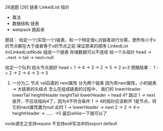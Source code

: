 26道题 
[26] 链表 LinkedList 指针 

- 算法 
- 数据结构 链表 
- webpack 跑起来 

题目：
  给定一个(实现一个)链表，和一个特定值x,对链表进行分离，使所有小于x的节点都在大于或者等于x的节点之前  保证原来的顺序
  LinkedList (n)LinkedListNode 组成一个链表
  存储数据可以不连续
  给一个头指针 head -> ..next -> tail -> next=null

  给定一个队列 给头节点就好
    head = 1 -> 4 -> 3 -> 2 -> 5 -> 2  x=3 
  预期结果：
    1 -> 2 -> 2 -> 4 -> 3 -> 5

  1. 一分为二  节点 val后面的 next属性
    分为两个链表 因为有next属性，小的链表 -> 大链表的头结点
    怎么在组成链表的过程中，
    我们的 
          lowerHeader
          lowerTail
          heightHeader
          heightTail
    lowerHeader = head
    4?  跳过 1 -> next 放开，不应该指向4了，因为4不符合条件 1 -> 4的指针应该断开 1是节点，将它的next属性置为null  此时 1 -> lowerHeader -> next 2 -> 2 -> 4-> heightHeader -> ...... ->5
    最后while一下就可以了
    



node源生之支持require 不支持es6写法中的export default
    